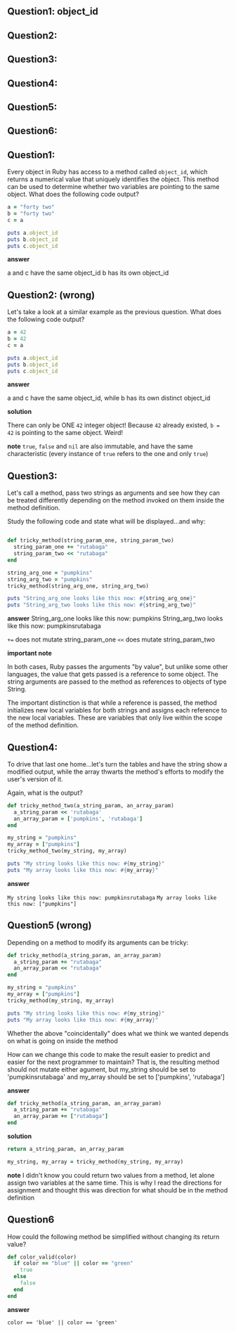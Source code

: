 ## Question1: object_id
## Question2:
## Question3:
## Question4:
## Question5:
## Question6:



## Question1:

Every object in Ruby has access to a method called `object_id`, which returns a
numerical value that uniquely identifies the object. This method can be used to
determine whether two variables are pointing to the same object. What does
the following code output?

```ruby
a = "forty two"
b = "forty two"
c = a

puts a.object_id
puts b.object_id
puts c.object_id
```

**answer**

a and c have the same object_id
b has its own object_id



## Question2: (wrong)

Let's take a look at a similar example as the previous question.
What does the following code output?

```ruby
a = 42
b = 42
c = a

puts a.object_id
puts b.object_id
puts c.object_id
```


**answer**

a and c have the same object_id, while b has its own distinct object_id

**solution**

There can only be ONE `42` integer object! Because `42` already existed,
`b = 42` is pointing to the same object. Weird!


**note**
`true`, `false` and `nil` are also immutable, and have the same characteristic
(every instance of `true` refers to the one and only `true`)


## Question3:

Let's call a method, pass two strings as arguments and see how they can be
treated differently depending on the method invoked on them inside the method
definition.

Study the following code and state what will be displayed...and why:
```ruby

def tricky_method(string_param_one, string_param_two)
  string_param_one += "rutabaga"
  string_param_two << "rutabaga"
end

string_arg_one = "pumpkins"
string_arg_two = "pumpkins"
tricky_method(string_arg_one, string_arg_two)

puts "String_arg_one looks like this now: #{string_arg_one}"
puts "String_arg_two looks like this now: #{string_arg_two}"
```

**answer**
String_arg_one looks like this now: pumpkins
String_arg_two looks like this now: pumpkinsrutabaga

`+=` does not mutate string_param_one
`<<` does mutate string_param_two

**important note**

In both cases, Ruby passes the arguments "by value", but unlike some other
languages, the value that gets passed is a reference to some object. The string
arguments are passed to the method as references to objects of type String.

The important distinction is that while a reference is passed, the method
initializes new local variables for both strings and assigns each reference to
the new local variables. These are variables that only live within the scope of
the method definition.



## Question4:

To drive that last one home...let's turn the tables and have the string show a
modified output, while the array thwarts the method's efforts to modify the
user's version of it.

Again, what is the output?
```ruby
def tricky_method_two(a_string_param, an_array_param)
  a_string_param << 'rutabaga'
  an_array_param = ['pumpkins', 'rutabaga']
end

my_string = "pumpkins"
my_array = ["pumpkins"]
tricky_method_two(my_string, my_array)

puts "My string looks like this now: #{my_string}"
puts "My array looks like this now: #{my_array}"
```

**answer**

`My string looks like this now: pumpkinsrutabaga`
`My array looks like this now: ["pumpkins"]`



## Question5 (wrong)

Depending on a method to modify its arguments can be tricky:
```ruby
def tricky_method(a_string_param, an_array_param)
  a_string_param += "rutabaga"
  an_array_param << "rutabaga"
end

my_string = "pumpkins"
my_array = ["pumpkins"]
tricky_method(my_string, my_array)

puts "My string looks like this now: #{my_string}"
puts "My array looks like this now: #{my_array}"
```

Whether the above "coincidentally" does what we think we wanted depends on what
is going on inside the method

How can we change this code to make the result easier to predict and easier for
the next programmer to maintain? That is, the resulting method should not
mutate either agument, but my_string should be set to 'pumpkinsrutabaga' and
my_array should be set to ['pumpkins', 'rutabaga']

**answer**

```ruby
def tricky_method(a_string_param, an_array_param)
  a_string_param += "rutabaga"
  an_array_param += ["rutabaga"]
end
```

**solution**

```ruby
return a_string_param, an_array_param

my_string, my_array = tricky_method(my_string, my_array)
```

**note**
I didn't know you could return two values from a method,
let alone assign two variables at the same time. This is why
I read the directions for assignment and thought this was direction
for what should be in the method definition

## Question6

How could the following method be simplified without changing its return value?

```ruby
def color_valid(color)
  if color == "blue" || color == "green"
    true
  else
    false
  end
end
```

**answer**

`color == 'blue' || color == 'green'`











